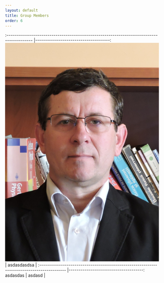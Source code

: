 ```yaml
---
layout: default
title: Group Members
order: 6
---
```


:-------------------------------------------------------------------------------------------   |--------------------------------------:
![prof.dr.fiz Ioan Ardean|width=700px](/images/ardelean.jpg "prof.dr.fiz Ioan Ardean")         | asdasdasdsa                        |
:-------------------------------------------------------------------------------------------   |--------------------------------------:
asdasdas                                                                                       | asdasd                            |
